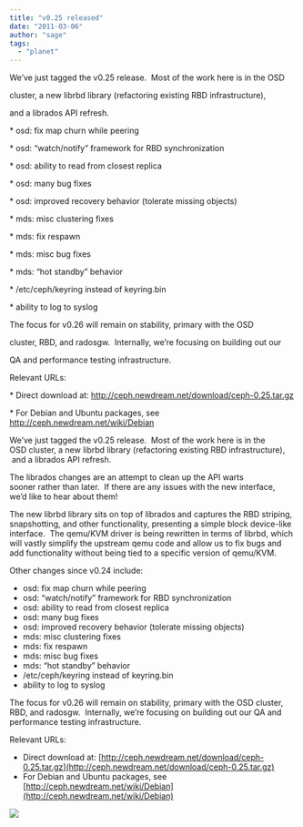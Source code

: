 ```yaml
---
title: "v0.25 released"
date: "2011-03-06"
author: "sage"
tags: 
  - "planet"
---
```


We’ve just tagged the v0.25 release.  Most of the work here is in the OSD

cluster, a new librbd library (refactoring existing RBD infrastructure),

and a librados API refresh.

\* osd: fix map churn while peering

\* osd: “watch/notify” framework for RBD synchronization

\* osd: ability to read from closest replica

\* osd: many bug fixes

\* osd: improved recovery behavior (tolerate missing objects)

\* mds: misc clustering fixes

\* mds: fix respawn

\* mds: misc bug fixes

\* mds: “hot standby” behavior

\* /etc/ceph/keyring instead of keyring.bin

\* ability to log to syslog

The focus for v0.26 will remain on stability, primary with the OSD

cluster, RBD, and radosgw.  Internally, we’re focusing on building out our

QA and performance testing infrastructure.

Relevant URLs:

\* Direct download at: http://ceph.newdream.net/download/ceph-0.25.tar.gz

\* For Debian and Ubuntu packages, see http://ceph.newdream.net/wiki/Debian

We’ve just tagged the v0.25 release.  Most of the work here is in the OSD cluster, a new librbd library (refactoring existing RBD infrastructure),  and a librados API refresh.

The librados changes are an attempt to clean up the API warts sooner rather than later.  If there are any issues with the new interface, we’d like to hear about them!

The new librbd library sits on top of librados and captures the RBD striping, snapshotting, and other functionality, presenting a simple block device-like interface.  The qemu/KVM driver is being rewritten in terms of librbd, which will vastly simplify the upstream qemu code and allow us to fix bugs and add functionality without being tied to a specific version of qemu/KVM.

Other changes since v0.24 include:

- osd: fix map churn while peering
- osd: “watch/notify” framework for RBD synchronization
- osd: ability to read from closest replica
- osd: many bug fixes
- osd: improved recovery behavior (tolerate missing objects)
- mds: misc clustering fixes
- mds: fix respawn
- mds: misc bug fixes
- mds: “hot standby” behavior
- /etc/ceph/keyring instead of keyring.bin
- ability to log to syslog

The focus for v0.26 will remain on stability, primary with the OSD cluster, RBD, and radosgw.  Internally, we’re focusing on building out our QA and performance testing infrastructure.

Relevant URLs:

- Direct download at: [http://ceph.newdream.net/download/ceph-0.25.tar.gz](http://ceph.newdream.net/download/ceph-0.25.tar.gz)
- For Debian and Ubuntu packages, see [http://ceph.newdream.net/wiki/Debian](http://ceph.newdream.net/wiki/Debian)

![](http://track.hubspot.com/__ptq.gif?a=268973&k=14&bu=http://ceph.com&r=http://ceph.com/releases/v0-25-released/&bvt=rss&p=wordpress)
